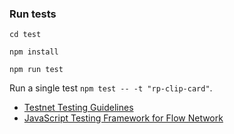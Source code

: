 ### Run tests

```
cd test

npm install

npm run test
```

Run a single test `npm test -- -t "rp-clip-card"`.

* [Testnet Testing Guidelines](https://docs.onflow.org/dapp-development/testnet-testing/)
* [JavaScript Testing Framework for Flow Network](https://github.com/onflow/flow-js-testing)
